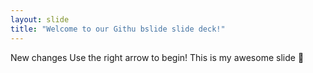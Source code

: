 ```yaml
---
layout: slide
title: "Welcome to our Githu bslide slide deck!"
---
```


New changes Use the right arrow to begin!
This is my awesome slide :tada:
